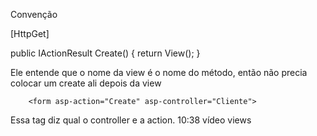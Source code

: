 Convenção 

[HttpGet]

public IActionResult Create()
{
    return View();
}

Ele entende que o nome da view é o nome do método, então não precia colocar um create ali depois da view


        <form asp-action="Create" asp-controller="Cliente">

Essa tag diz qual o controller e a action.
10:38 vídeo views 
